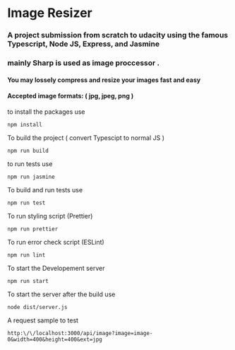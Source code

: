 # Image Resizer
### A project submission from **scratch** to udacity using the famous Typescript, Node JS, Express, and Jasmine
### mainly Sharp is used as image proccessor .
#### You may lossely compress and resize your images fast and easy
#### Accepted image formats: ( jpg, jpeg, png )
to install the packages use 
```
npm install
```
To build the project ( convert Typescipt to normal JS )
```
npm run build
```

to run tests use 
```
npm run jasmine
```

To build and run tests use 
```
npm run test
```

To run styling script (Prettier) 
```
npm run prettier
```

To run error check script (ESLint) 
```
npm run lint
```

To start the Developement server 
```
npm run start
```

To start the server after the build use
```
node dist/server.js
```
A request sample to test 
```
http:\/\/localhost:3000/api/image?image=image-0&width=400&height=400&ext=jpg
```